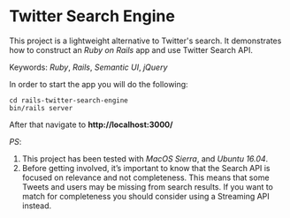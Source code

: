 # Twitter Search Engine
This project is a lightweight alternative to Twitter's search. It demonstrates how to construct an *Ruby on Rails* app and use Twitter Search API.

Keywords: *Ruby*, *Rails*, *Semantic UI*, *jQuery*

In order to start the app you will do the following:

```
cd rails-twitter-search-engine
bin/rails server
```

After that navigate to **http://localhost:3000/**

_PS_:
1. This project has been tested with *MacOS Sierra*, and *Ubuntu 16.04*.
2. Before getting involved, it’s important to know that the Search API is focused on relevance and not completeness. This means that some Tweets and users may be missing from search results. If you want to match for completeness you should consider using a Streaming API instead.
